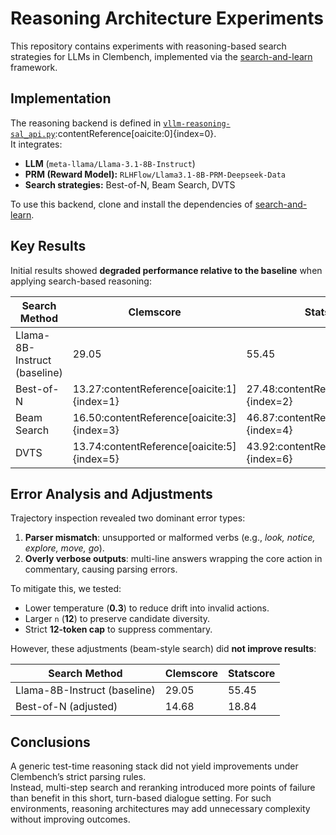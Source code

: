 # Reasoning Architecture Experiments

This repository contains experiments with reasoning-based search strategies for LLMs in Clembench, implemented via the [search-and-learn](https://github.com/huggingface/search-and-learn) framework.

## Implementation

The reasoning backend is defined in [`vllm-reasoning-sal_api.py`](vllm-reasoning-sal_api.py):contentReference[oaicite:0]{index=0}.  
It integrates:
- **LLM** (`meta-llama/Llama-3.1-8B-Instruct`)
- **PRM (Reward Model):** `RLHFlow/Llama3.1-8B-PRM-Deepseek-Data`
- **Search strategies:** Best-of-N, Beam Search, DVTS

To use this backend, clone and install the dependencies of [search-and-learn](https://github.com/huggingface/search-and-learn).

## Key Results

Initial results showed **degraded performance relative to the baseline** when applying search-based reasoning:

| Search Method | Clemscore | Statscore |
|---------------|-----------|-----------|
| Llama-8B-Instruct (baseline) | 29.05 | 55.45 |
| Best-of-N | 13.27:contentReference[oaicite:1]{index=1} | 27.48:contentReference[oaicite:2]{index=2} |
| Beam Search | 16.50:contentReference[oaicite:3]{index=3} | 46.87:contentReference[oaicite:4]{index=4} |
| DVTS | 13.74:contentReference[oaicite:5]{index=5} | 43.92:contentReference[oaicite:6]{index=6} |

## Error Analysis and Adjustments

Trajectory inspection revealed two dominant error types:
1. **Parser mismatch**: unsupported or malformed verbs (e.g., *look, notice, explore, move, go*).
2. **Overly verbose outputs**: multi-line answers wrapping the core action in commentary, causing parsing errors.

To mitigate this, we tested:
- Lower temperature (**0.3**) to reduce drift into invalid actions.
- Larger `n` (**12**) to preserve candidate diversity.
- Strict **12-token cap** to suppress commentary.

However, these adjustments (beam-style search) did **not improve results**:

| Search Method | Clemscore | Statscore |
|---------------|-----------|-----------|
| Llama-8B-Instruct (baseline) | 29.05 | 55.45 |
| Best-of-N (adjusted) | 14.68 | 18.84 |

## Conclusions

A generic test-time reasoning stack did not yield improvements under Clembench’s strict parsing rules.  
Instead, multi-step search and reranking introduced more points of failure than benefit in this short, turn-based dialogue setting. For such environments, reasoning architectures may add unnecessary complexity without improving outcomes.

